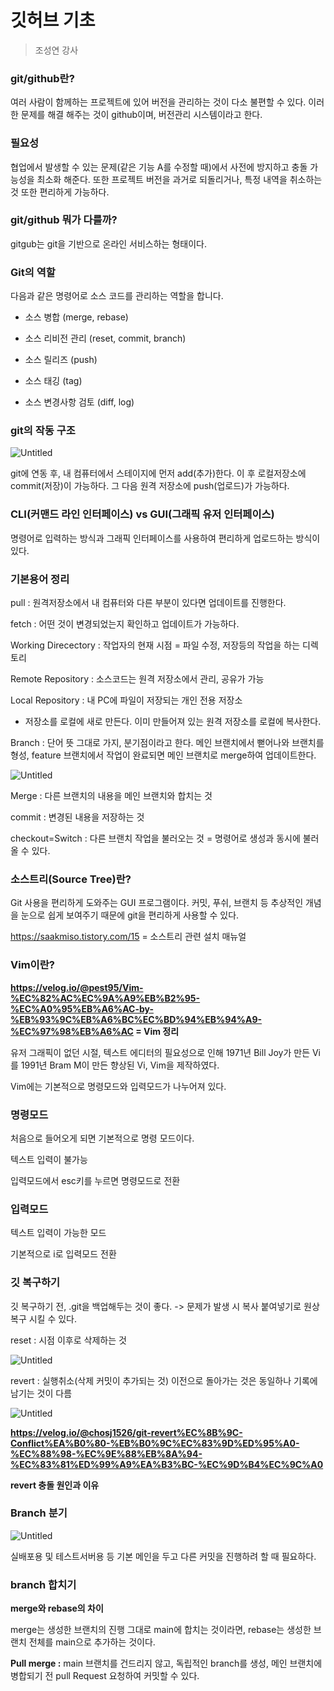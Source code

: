 # 깃허브 기초
> 조성연 강사

### git/github란?

 여러 사람이 함께하는 프로젝트에 있어 버전을 관리하는 것이 다소 불편할 수 있다. 이러한 문제를 해결 해주는 것이 github이며, 버전관리 시스템이라고 한다.

### 필요성

 협업에서 발생할 수 있는 문제(같은 기능 A를 수정할 때)에서 사전에 방지하고 충돌 가능성을 최소화 해준다. 또한 프로젝트 버전을 과거로 되돌리거나, 특정 내역을 취소하는 것 또한 편리하게 가능하다.

### git/github 뭐가 다를까?

 gitgub는 git을 기반으로 온라인 서비스하는 형태이다.

### Git의 역할

다음과 같은 명령어로 소스 코드를 관리하는 역할을 합니다.

- 소스 병합 (merge, rebase)
  
- 소스 리비전 관리 (reset, commit, branch)
  
- 소스 릴리즈 (push)
  
- 소스 태깅 (tag)
  
- 소스 변경사항 검토 (diff, log)
  

### git의 작동 구조

![Untitled](https://prod-files-secure.s3.us-west-2.amazonaws.com/e8f11927-b70c-4524-9227-a3efac08e7aa/21c311a3-e411-48e1-9bee-b0c37566961e/Untitled.png)

git에 연동 후, 내 컴퓨터에서 스테이지에 먼저 add(추가)한다. 이 후 로컬저장소에 commit(저장)이 가능하다. 그 다음 원격 저장소에 push(업로드)가 가능하다.

### CLI(커맨드 라인 인터페이스) vs GUI(그래픽 유저 인터페이스)
명령어로 입력하는 방식과 그래픽 인터페이스를 사용하여 편리하게 업로드하는 방식이 있다.

### 기본용어 정리
pull : 원격저장소에서 내 컴퓨터와 다른 부분이 있다면 업데이트를 진행한다.

fetch : 어떤 것이 변경되었는지 확인하고 업데이트가 가능하다.

Working Direcectory : 작업자의 현재 시점 = 파일 수정, 저장등의 작업을 하는 디렉토리

Remote Repository : 소스코드는 원격 저장소에서 관리, 공유가 가능

Local Repository : 내 PC에 파일이 저장되는 개인 전용 저장소

- 저장소를 로컬에 새로 만든다. 이미 만들어져 있는 원격 저장소를 로컬에 복사한다.
  
Branch : 단어 뜻 그대로 가지, 분기점이라고 한다. 메인 브랜치에서 뻗어나와 브랜치를 형성, feature 브랜치에서 작업이 완료되면 메인 브랜치로 merge하여 업데이트한다.

![Untitled](https://prod-files-secure.s3.us-west-2.amazonaws.com/e8f11927-b70c-4524-9227-a3efac08e7aa/af805c03-dc8f-400c-94fe-a5aaea09accc/Untitled.png)

Merge : 다른 브랜치의 내용을 메인 브랜치와 합치는 것

commit : 변경된 내용을 저장하는 것

checkout=Switch : 다른 브랜치 작업을 불러오는 것 = 명령어로 생성과 동시에 불러올 수 있다.

### 소스트리(Source Tree)란?

Git 사용을 편리하게 도와주는 GUI 프로그램이다. 커밋, 푸쉬, 브랜치 등 추상적인 개념을 눈으로 쉽게 보여주기 때문에 git을 편리하게 사용할 수 있다.

https://saakmiso.tistory.com/15 = 소스트리 관련 설치 매뉴얼

### Vim이란?

**https://velog.io/@pest95/Vim-%EC%82%AC%EC%9A%A9%EB%B2%95-%EC%A0%95%EB%A6%AC-by-%EB%93%9C%EB%A6%BC%EC%BD%94%EB%94%A9-%EC%97%98%EB%A6%AC = Vim 정리**

유저 그래픽이 없던 시절, 텍스트 에디터의 필요성으로 인해 1971년 Bill Joy가 만든 Vi를 1991년 Bram M이 만든 향상된 Vi, Vim을 제작하였다.

Vim에는 기본적으로 명령모드와 입력모드가 나누어져 있다.

### **명령모드**

처음으로 들어오게 되면 기본적으로 명령 모드이다.

텍스트 입력이 불가능

입력모드에서 esc키를 누르면 명령모드로 전환

### **입력모드**

텍스트 입력이 가능한 모드

기본적으로 i로 입력모드 전환

### **깃 복구하기**

깃 복구하기 전, .git을 백업해두는 것이 좋다. -> 문제가 발생 시 복사 붙여넣기로 원상복구 시킬 수 있다.

reset : 시점 이후로 삭제하는 것

![Untitled](https://prod-files-secure.s3.us-west-2.amazonaws.com/e8f11927-b70c-4524-9227-a3efac08e7aa/a6806bb0-9f8d-4c87-b06a-8e9d6d9feb35/Untitled.png)

revert : 실행취소(삭제 커밋이 추가되는 것) 이전으로 돌아가는 것은 동일하나 기록에 남기는 것이 다름

![Untitled](https://prod-files-secure.s3.us-west-2.amazonaws.com/e8f11927-b70c-4524-9227-a3efac08e7aa/beb09e59-55be-4c59-938d-e9cd75282397/Untitled.png)

**https://velog.io/@chosj1526/git-revert%EC%8B%9C-Conflict%EA%B0%80-%EB%B0%9C%EC%83%9D%ED%95%A0-%EC%88%98-%EC%9E%88%EB%8A%94-%EC%83%81%ED%99%A9%EA%B3%BC-%EC%9D%B4%EC%9C%A0**

**revert 충돌 원인과 이유**

### **Branch 분기**

![Untitled](https://prod-files-secure.s3.us-west-2.amazonaws.com/e8f11927-b70c-4524-9227-a3efac08e7aa/cbc180cf-48bf-47cb-88e1-35de492c2d0f/Untitled.png)

실배포용 및 테스트서버용 등 기본 메인을 두고 다른 커밋을 진행하려 할 때 필요하다.

### **branch 합치기**

**merge와 rebase의 차이**

merge는 생성한 브랜치의 진행 그대로 main에 합치는 것이라면, rebase는 생성한 브랜치 전체를 main으로 추가하는 것이다.

**Pull merge :** main 브랜치를 건드리지 않고, 독립적인 branch를 생성, 메인 브랜치에 병합되기 전 pull Request 요청하여 커밋할 수 있다.
